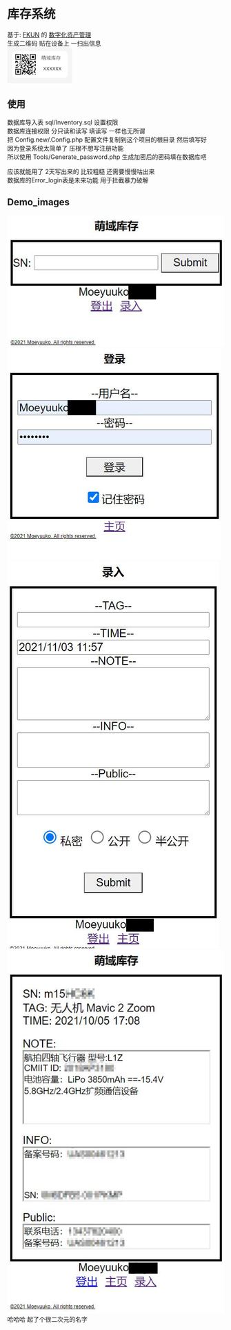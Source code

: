 # 库存系统
基于: [FKUN](https://blog.fkun.tech/) 的 [数字化资产管理](https://blog.fkun.tech/archives/1504/)  
生成二维码 贴在设备上 一扫出信息  
![QR](Demo_images/4.jpg)  
## 使用
数据库导入表 sql/Inventory.sql 设置权限  
数据库连接权限 分只读和读写 填读写 一样也无所谓  
把 Config.new/.Config.php 配置文件复制到这个项目的根目录 然后填写好  
因为登录系统太简单了 压根不想写注册功能  
所以使用 Tools/Generate_password.php 生成加密后的密码填在数据库吧  

应该就能用了  2天写出来的 比较粗糙 还需要慢慢咕出来  
数据库的Error_login表是未来功能 用于拦截暴力破解  
## Demo_images
![主页](Demo_images/0.jpg)
![主页](Demo_images/3.jpg)
![主页](Demo_images/1.jpg)
![主页](Demo_images/2.jpg)  
哈哈哈 起了个很二次元的名字